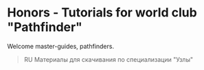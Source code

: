 # Honors - Tutorials for world club "Pathfinder"

Welcome master-guides, pathfinders.

> RU Материалы для скачивания по специализации "Узлы"
